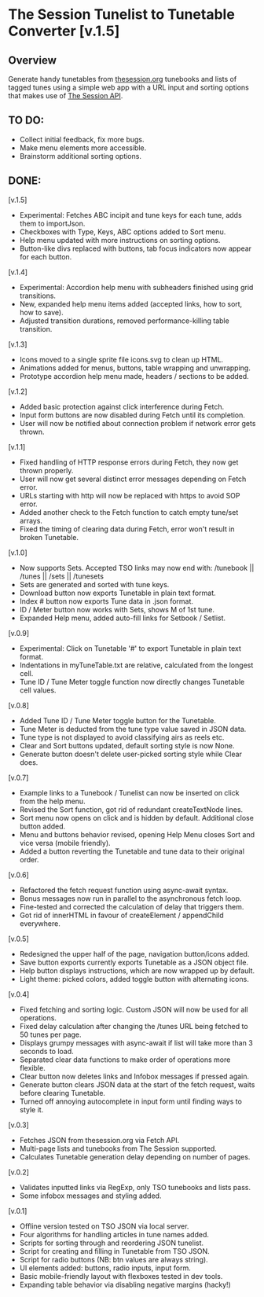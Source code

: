 The Session Tunelist to Tunetable Converter [v.1.5]
===================================================

## Overview

Generate handy tunetables from [thesession.org](https://thesession.org/) tunebooks and lists of 
tagged tunes using a simple web app with a URL input and sorting options that makes use of [The Session API](https://thesession.org/api).

## TO DO:

- Collect initial feedback, fix more bugs.
- Make menu elements more accessible.
- Brainstorm additional sorting options.

## DONE: 

[v.1.5]

+ Experimental: Fetches ABC incipit and tune keys for each tune, adds them to importJson.
+ Checkboxes with Type, Keys, ABC options added to Sort menu.
+ Help menu updated with more instructions on sorting options.
+ Button-like divs replaced with buttons, tab focus indicators now appear for each button.

[v.1.4]

+ Experimental: Accordion help menu with subheaders finished using grid transitions.
+ New, expanded help menu items added (accepted links, how to sort, how to save).
+ Adjusted transition durations, removed performance-killing table transition.

[v.1.3]

+ Icons moved to a single sprite file icons.svg to clean up HTML.
+ Animations added for menus, buttons, table wrapping and unwrapping.
+ Prototype accordion help menu made, headers / sections to be added.

[v.1.2]

+ Added basic protection against click interference during Fetch.
+ Input form buttons are now disabled during Fetch until its completion.
+ User will now be notified about connection problem if network error gets thrown.

[v.1.1]

+ Fixed handling of HTTP response errors during Fetch, they now get thrown properly.
+ User will now get several distinct error messages depending on Fetch error.
+ URLs starting with http will now be replaced with https to avoid SOP error. 
+ Added another check to the Fetch function to catch empty tune/set arrays.
+ Fixed the timing of clearing data during Fetch, error won't result in broken Tunetable.

[v.1.0]

+ Now supports Sets. Accepted TSO links may now end with: 
/tunebook || /tunes || /sets || /tunesets
+ Sets are generated and sorted with tune keys.
+ Download button now exports Tunetable in plain text format.
+ Index # button now exports Tune data in .json format.
+ ID / Meter button now works with Sets, shows M of 1st tune.
+ Expanded Help menu, added auto-fill links for Setbook / Setlist.

[v.0.9]

+ Experimental: Click on Tunetable '#' to export Tunetable in plain text format.
+ Indentations in myTuneTable.txt are relative, calculated from the longest cell.
+ Tune ID / Tune Meter toggle function now directly changes Tunetable cell values.

[v.0.8]

+ Added Tune ID / Tune Meter toggle button for the Tunetable. 
+ Tune Meter is deducted from the tune type value saved in JSON data.
+ Tune type is not displayed to avoid classifying airs as reels etc.
+ Clear and Sort buttons updated, default sorting style is now None. 
+ Generate button doesn't delete user-picked sorting style while Clear does.

[v.0.7]

+ Example links to a Tunebook / Tunelist can now be inserted on click from the help menu.
+ Revised the Sort function, got rid of redundant createTextNode lines.
+ Sort menu now opens on click and is hidden by default. Additional close button added.
+ Menu and buttons behavior revised, opening Help Menu closes Sort and vice versa (mobile friendly).
+ Added a button reverting the Tunetable and tune data to their original order.

[v.0.6]

+ Refactored the fetch request function using async-await syntax.
+ Bonus messages now run in parallel to the asynchronous fetch loop.
+ Fine-tested and corrected the calculation of delay that triggers them.
+ Got rid of innerHTML in favour of createElement / appendChild everywhere.

[v.0.5]

+ Redesigned the upper half of the page, navigation button/icons added.
+ Save button exports currently exports Tunetable as a JSON object file.
+ Help button displays instructions, which are now wrapped up by default.
+ Light theme: picked colors, added toggle button with alternating icons.

[v.0.4]

+ Fixed fetching and sorting logic. Custom JSON will now be used for all operations. 
+ Fixed delay calculation after changing the /tunes URL being fetched to 50 tunes per page. 
+ Displays grumpy messages with async-await if list will take more than 3 seconds to load.
+ Separated clear data functions to make order of operations more flexible.
+ Clear button now deletes links and Infobox messages if pressed again.
+ Generate button clears JSON data at the start of the fetch request, waits before clearing Tunetable.
+ Turned off annoying autocomplete in input form until finding ways to style it.

[v.0.3]

+ Fetches JSON from thesession.org via Fetch API.
+ Multi-page lists and tunebooks from The Session supported. 
+ Calculates Tunetable generation delay depending on number of pages.

[v.0.2]

+ Validates inputted links via RegExp, only TSO tunebooks and lists pass.
+ Some infobox messages and styling added.

[v.0.1]

+ Offline version tested on TSO JSON via local server.
+ Four algorithms for handling articles in tune names added.
+ Scripts for sorting through and reordering JSON tunelist.
+ Script for creating and filling in Tunetable from TSO JSON.
+ Script for radio buttons (NB: btn values are always string).
+ UI elements added: buttons, radio inputs, input form.
+ Basic mobile-friendly layout with flexboxes tested in dev tools.
+ Expanding table behavior via disabling negative margins (hacky!)


